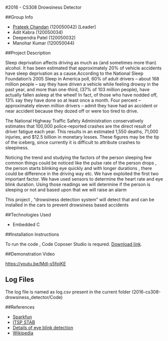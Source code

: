 #2016 - CS308 Drowsiness Detector 

 
##Group Info
 
+   [Prateek Chandan](http://prtaeekchandan.in) (120050042) [Leader]
+   Adit Kabra (120050034)
+	Deependra Patel (120050032)
+ 	Manohar Kumar (120050044)
 
 
##Project Description 

 
Sleep deprivation affects driving as much as (and sometimes more than) alcohol. It has been estimated that approximately 20% of vehicle accidents have sleep deprivation as a cause.According to the National Sleep Foundation’s 2005 Sleep in America poll, 60% of adult drivers – about 168 million people – say they have driven a vehicle while feeling drowsy in the past year, and more than one-third, (37% of 103 million people), have actually fallen asleep at the wheel! In fact, of those who have nodded off, 13% say they have done so at least once a month. Four percent – approximately eleven million drivers – admit they have had an accident or near accident because they dozed off or were too tired to drive.

The National Highway Traffic Safety Administration conservatively estimates that 100,000 police-reported crashes are the direct result of driver fatigue each year. This results in an estimated 1,550 deaths, 71,000 injuries, and $12.5 billion in monetary losses. These figures may be the tip of the iceberg, since currently it is difficult to attribute crashes to sleepiness.

Noticing the trend and studying the factors of the person sleeping few common things could be noticed like the pulse rate of the person drops , the person starts blinking eye quickly and with longer durations , there could be difference in the driving way etc. We have exploited the first two important factor. We have used sensors to determine the heart rate and eye blink duration. Using those readings we will determine if the person is sleeping or not and based upon that we will raise an alarm

This project , “drowsiness detection system” will detect that and can be installed in the cars to prevent drowsiness based accidents
  
 
##Technologies Used 

 
+   Embedded C 
    
 
 
##Installation Instructions 
 
 
To run the code , Code Coposer Studio is requred. [Download link](https://www.cse.iitb.ac.in/~erts/html_pages/Resources/CCS-installer/).
 
 
##Demonstration Video 

https://youtu.be/Mdl-s5fpiKE


## Log Files

The log file is named as log.csv present in the current folder (2016-cs308-drowsiness_detector/Code)

##References 
 

 
+ [Sparkfun](https://www.sparkfun.com/products/11574) 
+ [ITSP STAB](https://stab-iitb.org/itsprandomap/documentation?id=105) 
+ [Details of eye blink detection](http://archfaci.jamanetwork.com/article.aspx?articleID=1852985)
+ [Wikipedia](https://en.wikipedia.org/wiki/Driver_drowsiness_detection)

